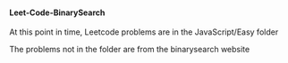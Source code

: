 #### Leet-Code-BinarySearch

At this point in time, Leetcode problems are in the JavaScript/Easy folder

The problems not in the folder are from the binarysearch website
